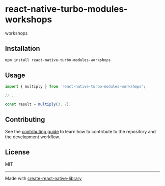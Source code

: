 # react-native-turbo-modules-workshops

workshops

## Installation

```sh
npm install react-native-turbo-modules-workshops
```

## Usage


```js
import { multiply } from 'react-native-turbo-modules-workshops';

// ...

const result = multiply(3, 7);
```


## Contributing

See the [contributing guide](CONTRIBUTING.md) to learn how to contribute to the repository and the development workflow.

## License

MIT

---

Made with [create-react-native-library](https://github.com/callstack/react-native-builder-bob)
